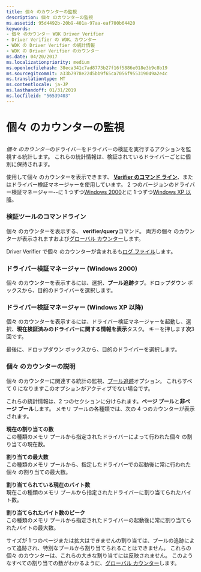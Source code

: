 ```yaml
---
title: 個々 のカウンターの監視
description: 個々 のカウンターの監視
ms.assetid: 95d4492b-20b9-401a-97aa-eaf700b64420
keywords:
- 個々 のカウンター WDK Driver Verifier
- Driver Verifier の WDK、カウンター
- WDK の Driver Verifier の統計情報
- WDK の Driver Verifier のカウンター
ms.date: 04/20/2017
ms.localizationpriority: medium
ms.openlocfilehash: 38eca341c7ad8773b27f16f5886e018e3b9c8b19
ms.sourcegitcommit: a33b7978e22d5bb9f65ca7056f955319049a2e4c
ms.translationtype: MT
ms.contentlocale: ja-JP
ms.lasthandoff: 01/31/2019
ms.locfileid: "56539403"
---
```

# <a name="monitoring-individual-counters"></a>個々 のカウンターの監視


## <span id="ddk_monitoring_individual_counters_tools"></span><span id="DDK_MONITORING_INDIVIDUAL_COUNTERS_TOOLS"></span>


*個々 のカウンター*のドライバーをドライバーの検証を実行するアクションを監視する統計します。 これらの統計情報は、検証されているドライバーごとに個別に保持されます。

使用して個々 のカウンターを表示できます、 [ **Verifier のコマンド ライン**](verifier-command-line.md)、またはドライバー検証マネージャーを使用しています。 2 つのバージョンのドライバー検証マネージャー--に 1 つずつ[Windows 2000](driver-verifier-manager--windows-2000-.md)とに 1 つずつ[Windows XP 以降](driver-verifier-manager--windows-xp-and-later-.md)。

### <a name="span-idverifiercommandlinespanspan-idverifiercommandlinespanverifier-command-line"></a><span id="verifier_command_line"></span><span id="VERIFIER_COMMAND_LINE"></span>検証ツールのコマンドライン

個々 のカウンターを表示する、 **verifier/query**コマンド。 両方の個々 のカウンターが表示されますおよび[グローバル カウンター](monitoring-global-counters.md)します。

Driver Verifier で個々 のカウンターが含まれるも[ログ ファイル](creating-log-files.md)します。

### <a name="span-iddriververifiermanagerwindows2000spanspan-iddriververifiermanagerwindows2000spandriver-verifier-manager-windows-2000"></a><span id="driver_verifier_manager__windows_2000_"></span><span id="DRIVER_VERIFIER_MANAGER__WINDOWS_2000_"></span>ドライバー検証マネージャー (Windows 2000)

個々 のカウンターを表示するには、選択、**プール追跡**タブ。ドロップダウン ボックスから、目的のドライバーを選択します。

### <a name="span-iddriververifiermanagerwindowsxpandlaterspanspan-iddriververifiermanagerwindowsxpandlaterspandriver-verifier-manager-windows-xp-and-later"></a><span id="driver_verifier_manager__windows_xp_and_later_"></span><span id="DRIVER_VERIFIER_MANAGER__WINDOWS_XP_AND_LATER_"></span>ドライバー検証マネージャー (Windows XP 以降)

個々 のカウンターを表示するには、ドライバー検証マネージャーを起動し、選択、**現在検証済みのドライバーに関する情報を表示**タスク。 キーを押します**次**3 回です。

最後に、ドロップダウン ボックスから、目的のドライバーを選択します。

### <a name="span-idexplanationofindividualcountersspanspan-idexplanationofindividualcountersspanexplanation-of-individual-counters"></a><span id="explanation_of_individual_counters"></span><span id="EXPLANATION_OF_INDIVIDUAL_COUNTERS"></span>個々 のカウンターの説明

個々 のカウンターに関連する統計の監視、[プール追跡](pool-tracking.md)オプション。 これらすべて 0 になりますこのオプションがアクティブでない場合です。

これらの統計情報は、2 つのセクションに分けられます。**ページ プール**と**非ページ プール**します。 メモリ プールの各種類では、次の 4 つのカウンターが表示されます。

<span id="Current_Number_of_Allocations"></span><span id="current_number_of_allocations"></span><span id="CURRENT_NUMBER_OF_ALLOCATIONS"></span>**現在の割り当ての数**  
この種類のメモリ プールから指定されたドライバーによって行われた個々 の割り当ての現在数。

<span id="Peak_Number_of_Allocations"></span><span id="peak_number_of_allocations"></span><span id="PEAK_NUMBER_OF_ALLOCATIONS"></span>**割り当ての最大数**  
この種類のメモリ プールから、指定したドライバーでの起動後に常に行われた個々 の割り当ての最大数。

<span id="Current_Bytes_Allocated"></span><span id="current_bytes_allocated"></span><span id="CURRENT_BYTES_ALLOCATED"></span>**割り当てられている現在のバイト数**  
現在この種類のメモリ プールから指定されたドライバーに割り当てられたバイト数。

<span id="Peak_Bytes_Allocated"></span><span id="peak_bytes_allocated"></span><span id="PEAK_BYTES_ALLOCATED"></span>**割り当てられたバイト数のピーク**  
この種類のメモリ プールから指定されたドライバーの起動後に常に割り当てられたバイトの最大数。

サイズが 1 つのページまたは拡大はできませんの割り当ては、プールの追跡によって追跡され、特別なプールから割り当てられることはできません。 これらの個々 のカウンターは、これらの大きな割り当てには反映されません。 このようなすべての割り当ての数がわかるように、[グローバル カウンター](monitoring-global-counters.md)します。

 

 





